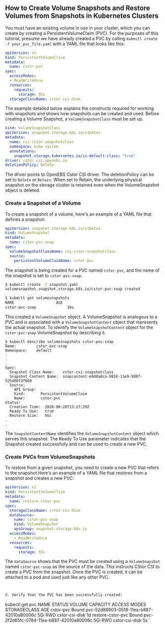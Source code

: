 ## How to Create Volume Snapshots and Restore Volumes from Snapshots in Kubernetes Clusters


You must have an existing volume in use in your cluster, which you can create by creating a PersistentVolumeClaim (PVC). For the purposes of this tutorial, presume we have already created a PVC by calling `kubectl create -f your_pvc_file.yaml` 
with a YAML file that looks like this:

```yaml
apiVersion: v1
kind: PersistentVolumeClaim
metadata:
  name: cstor-pvc
spec:
  accessModes:
  - ReadWriteOnce
  resources:
    requests:
      storage: 5Gi
  storageClassName: cstor-csi-disk
```


The example detailed below explains the constructs required for working with snapshots and shows how snapshots can be created and used.
Before creating a Volume Snapshot, a `VolumeSnapshotClass` must be set up.

```yaml
kind: VolumeSnapshotClass
apiVersion: snapshot.storage.k8s.io/v1beta1
metadata:
  name: csi-cstor-snapshotclass
  namespace: kube-system
  annotations:
    snapshot.storage.kubernetes.io/is-default-class: "true"
driver: cstor.csi.openebs.io
deletionPolicy: Delete
```

The driver points to OpenEBS Cstor CSI driver. The deletionPolicy can be set to `Delete` or `Retain`. When set to Retain, the underlying physical snapshot on the storage cluster is retained even when the VolumeSnapshot object is deleted.


### Create a Snapshot of a Volume

To create a snapshot of a volume, here's an example of a YAML file that defines a snapshot:

```yaml
apiVersion: snapshot.storage.k8s.io/v1beta1
kind: VolumeSnapshot
metadata:
  name: cstor-pvc-snap
spec:
  volumeSnapshotClassName: csi-cstor-snapshotclass
  source:
    persistentVolumeClaimName: cstor-pvc
```

The snapshot is being created for a PVC named `cstor-pvc`, and the name of the snapshot is set to `cstor-pvc-snap`.

```sh
$ kubectl create -f snapshot.yaml
volumesnapshot.snapshot.storage.k8s.io/cstor-pvc-snap created

$ kubectl get volumesnapshots
NAME                   AGE
cstor-pvc-snap              10s
```

This created a `VolumeSnapshot` object. A VolumeSnapshot is analogous to a PVC and is associated with a `VolumeSnapshotContent` object that represents the actual snapshot.
To identify the `VolumeSnapshotContent` object for the `cstor-pvc-snap` VolumeSnapshot by describing it.

```
$ kubectl describe volumesnapshots cstor-pvc-snap
Name:         cstor-pvc-snap
Namespace:    default
.
.
.
Spec:
  Snapshot Class Name:    cstor-csi-snapshotclass
  Snapshot Content Name:  snapcontent-e8d8a0ca-9826-11e9-9807-525400f3f660
  Source:
    API Group:
    Kind:       PersistentVolumeClaim
    Name:       cstor-pvc
Status:
  Creation Time:  2020-06-20T15:27:29Z
  Ready To Use:   true
  Restore Size:   5Gi
.
.
```


The `SnapshotContentName` identifies the `VolumeSnapshotContent` object which serves this snapshot. The Ready To Use parameter indicates that the Snapshot created successfully and 
can be used to create a new PVC.



### Create PVCs from VolumeSnapshots

To restore from a given snapshot, you need to create a new PVC that refers to the snapshot.Here's an example of a YAML file that restores from a snapshot and creates a new PVC:

```yaml
apiVersion: v1
kind: PersistentVolumeClaim
metadata:
  name: restore-cstor-pvc
spec:
  storageClassName: cstor-csi-disk
  dataSource:
    name: cstor-pvc-snap
    kind: VolumeSnapshot
    apiGroup: snapshot.storage.k8s.io
  accessModes:
    - ReadWriteOnce
  resources:
    requests:
      storage: 5Gi
```

The `dataSource` shows that the PVC must be created using a `VolumeSnapshot` named `cstor-pvc-snap` as the source of the data. This instructs CStor CSI to create a PVC from the snapshot. Once the PVC is created, it can be attached to a pod and used just like any other PVC.

```sh


5. Verify that the PVC has been successfully created:
```
kubectl get pvc
NAME                           STATUS   VOLUME                                     CAPACITY   ACCESS MODES   STORAGECLASS              AGE
cstor-pvc                      Bound    pvc-52d88903-0518-11ea-b887-42010a80006c   5Gi        RWO            cstor-csi-disk            1d
restore-cstor-pvc              Bound    pvc-2f2d65fc-0784-11ea-b887-42010a80006c   5Gi        RWO            cstor-csi-disk            5s
`
```
